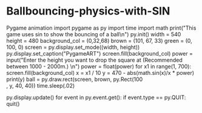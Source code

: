 # Ballbouncing-physics-with-SIN
Pygame animation
import pygame as py
import time
import math
print("This game uses sin to show the bouncing of a ball\n")
py.init()
width = 540
height = 480 
background_col = (0,32,68)
brown = (101, 67, 33)
green = (0, 100, 0)
screen = py.display.set_mode((width, height))
py.display.set_caption("PygameART")
screen.fill(background_col)
power = input("Enter the height you want to drop the square at (Recommended between 1000 - 2000m.) \n")
power = float(power)
for x1 in range(1, 700):
  screen.fill(background_col)
  x = x1 / 10
  y =  470 - abs(math.sin(x)/x * power) 
  print(y)
  ball = py.draw.rect(screen, brown, py.Rect(100  
, y, 40, 40))
  time.sleep(.02)

  py.display.update()
  for event in py.event.get():
    if event.type == py.QUIT:
     quit()
  
